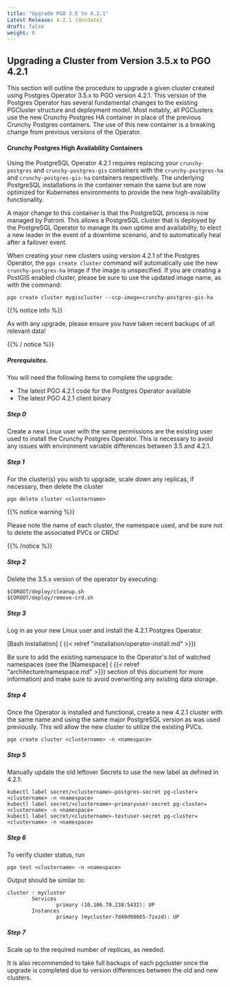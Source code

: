 ```yaml
---
title: "Upgrade PGO 3.5 to 4.2.1"
Latest Release: 4.2.1 {docdate}
draft: false
weight: 8
---
```


## Upgrading a Cluster from Version 3.5.x to PGO 4.2.1

This section will outline the procedure to upgrade a given cluster created using Postgres Operator 3.5.x to PGO version 4.2.1. This version of the Postgres Operator has several fundamental changes to the existing PGCluster structure and deployment model. Most notably, all PGClusters use the new Crunchy Postgres HA container in place of the previous Crunchy Postgres containers. The use of this new container is a breaking change from previous versions of the Operator.

#### Crunchy Postgres High Availability Containers

Using the PostgreSQL Operator 4.2.1 requires replacing your `crunchy-postgres` and `crunchy-postgres-gis` containers with the `crunchy-postgres-ha` and `crunchy-postgres-gis-ha` containers respectively. The underlying PostgreSQL installations in the container remain the same but are now optimized for Kubernetes environments to provide the new high-availability functionality.

A major change to this container is that the PostgreSQL process is now managed by Patroni. This allows a PostgreSQL cluster that is deployed by the PostgreSQL Operator to manage its own uptime and availability, to elect a new leader in the event of a downtime scenario, and to automatically heal after a failover event.

When creating your new clusters using version 4.2.1 of the Postgres Operator, the `pgo create cluster` command will automatically use the new `crunchy-postgres-ha` image if the image is unspecified. If you are creating a PostGIS enabled cluster, please be sure to use the updated image name, as with the command:
```
pgo create cluster mygiscluster --ccp-image=crunchy-postgres-gis-ha
```
{{% notice info %}}

As with any upgrade, please ensure you have taken recent backups of all relevant data!

{{% / notice %}}

##### Prerequisites.
You will need the following items to complete the upgrade:

* The latest PGO 4.2.1 code for the Postgres Operator available
* The latest PGO 4.2.1 client binary

##### Step 0
Create a new Linux user with the same permissions are the existing user used to install the Crunchy Postgres Operator. This is necessary to avoid any issues with environment variable differences between 3.5 and 4.2.1.

##### Step 1
For the cluster(s) you wish to upgrade, scale down any replicas, if necessary, then delete the cluster

	pgo delete cluster <clustername>

{{% notice warning %}}

Please note the name of each cluster, the namespace used, and be sure not to delete the associated PVCs or CRDs!

{{% /notice %}}

##### Step 2
Delete the 3.5.x version of the operator by executing:

	$COROOT/deploy/cleanup.sh
	$COROOT/deploy/remove-crd.sh

##### Step 3
Log in as your new Linux user and install the 4.2.1 Postgres Operator.

[Bash Installation] ( {{< relref "installation/operator-install.md" >}})

Be sure to add the existing namespace to the Operator's list of watched namespaces (see the [Namespace] ( {{< relref "architecture/namespace.md" >}}) section of this document for more information) and make sure to avoid overwriting any existing data storage.


##### Step 4
Once the Operator is installed and functional, create a new 4.2.1 cluster with the same name and using the same major PostgreSQL version as was used previously. This will allow the new cluster to utilize the existing PVCs.

	pgo create cluster <clustername> -n <namespace>

##### Step 5
Manually update the old leftover Secrets to use the new label as defined in 4.2.1:

	kubectl label secret/<clustername>-postgres-secret pg-cluster=<clustername> -n <namespace>
	kubectl label secret/<clustername>-primaryuser-secret pg-cluster=<clustername> -n <namespace>
	kubectl label secret/<clustername>-testuser-secret pg-cluster=<clustername> -n <namespace>

##### Step 6
To verify cluster status, run

	pgo test <clustername> -n <namespace>

Output should be similar to:
```
cluster : mycluster
        Services
                primary (10.106.70.238:5432): UP
        Instances
                primary (mycluster-7d49d98665-7zxzd): UP
```
##### Step 7
Scale up to the required number of replicas, as needed.

It is also recommended to take full backups of each pgcluster once the upgrade is completed due to version differences between the old and new clusters.
